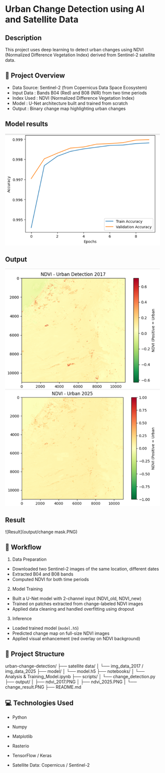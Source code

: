 # Urban Change Detection using AI and Satellite Data

## Description

This project uses deep learning to detect urban changes using NDVI (Normalized Difference Vegetation Index) derived from Sentinel-2 satellite data.

## 📌 Project Overview

- Data Source: Sentinel-2 (from Copernicus Data Space Ecosystem)
- Input Data : Bands B04 (Red) and B08 (NIR) from two time periods
- Index Used : NDVI (Normalized Difference Vegetation Index)
- Model      : U-Net architecture built and trained from scratch
- Output     : Binary change map highlighting urban changes

## Model results
![Result](output/accuracy_result.PNG)
## Output
![Result](output/ndvi_2017.PNG)
![Result](output/ndvi_2025.PNG)
## Result
![Result](output/change mask.PNG)

## 🧠 Workflow

1. Data Preparation
- Downloaded two Sentinel-2 images of the same location, different dates
- Extracted B04 and B08 bands
- Computed NDVI for both time periods

2. Model Training
- Built a U-Net model with 2-channel input (NDVI_old, NDVI_new)
- Trained on patches extracted from change-labeled NDVI images
- Applied data cleaning and handled overfitting using dropout

3. Inference
- Loaded trained model (`model.h5`)
- Predicted change map on full-size NDVI images
- Applied visual enhancement (red overlay on NDVI background)


## 🚀 Project Structure

urban-change-detection/
├── satellite data/
│ └── img_data_2017 / img_data_2025
├── model/
│ └── model.h5
├── notebooks/
│ └── Analysis & Training_Model.ipynb
├── scripts/
│ └── change_detection.py
├── output/
│ ├── ndvi_2017.PNG
│ ├── ndvi_2025.PNG
│ └── change_result.PNG
├── README.md


## 💻 Technologies Used

- Python

- Numpy

- Matplotlib

- Rasterio

- TensorFlow / Keras

- Satellite Data: Copernicus / Sentinel-2



